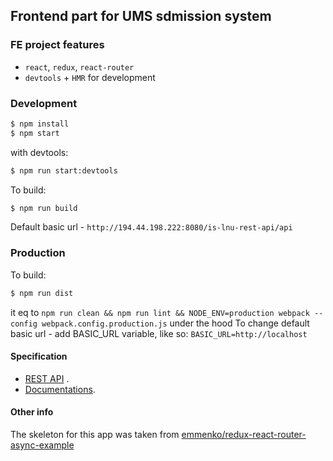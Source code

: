 
## Frontend part for UMS sdmission system


### FE project features

- `react`, `redux`, `react-router`
- `devtools` + `HMR` for development

### Development

```bash
$ npm install
$ npm start 
```

with devtools:
```bash
$ npm run start:devtools
```
To build: 
```bash
$ npm run build
```


Default basic url - `http://194.44.198.222:8080/is-lnu-rest-api/api`


### Production
To build: 
```bash
$ npm run dist
```
it eq to  `npm run clean && npm run lint && NODE_ENV=production webpack --config webpack.config.production.js` under the hood
To change default basic url - add BASIC_URL variable, like so: `BASIC_URL=http://localhost`


#### Specification

- [REST API](http://194.44.198.222:8080/is-lnu-rest-api/documentation/) .
- [Documentations](https://drive.google.com/folderview?id=0BwHaBiqMSw16fkE2dnNQRG9WMnlXSkE1WDY3NUJfQ0h4VlFsXzB5MGpXRVhKcVp1MUkyOVU&usp=sharing).

#### Other info

The skeleton for this app was taken from [emmenko/redux-react-router-async-example](http://emmenko.github.io/redux-react-router-async-example)

